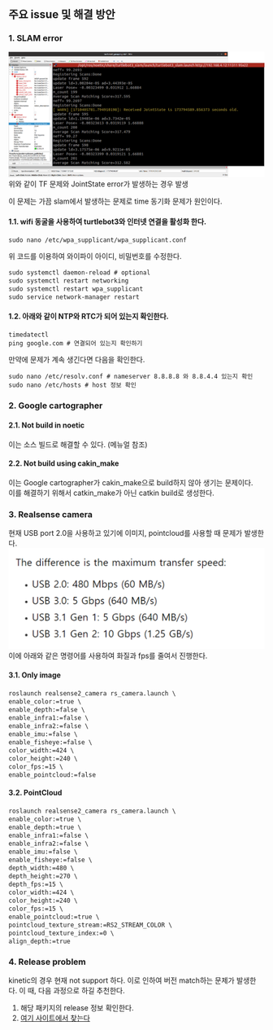 ## 주요 issue 및 해결 방안 
### 1. SLAM error
![alt text](image.png)
위와 같이 TF 문제와 JointState error가 발생하는 경우 발생 

이 문제는 가끔 slam에서 발생하는 문제로 time 동기화 문제가 원인이다.  
#### 1.1. wifi 동굴을 사용하여 turtlebot3와 인터넷 연결을 활성화 한다.
```
sudo nano /etc/wpa_supplicant/wpa_supplicant.conf     
``` 
위 코드를 이용하여 와이파이 아이디, 비밀번호를 수정한다.
```
sudo systemctl daemon-reload # optional
sudo systemctl restart networking
sudo systemctl restart wpa_supplicant 
sudo service network-manager restart
```
#### 1.2. 아래와 같이 NTP와 RTC가 되어 있는지 확인한다. 
```
timedatectl
ping google.com # 연결되어 있는지 확인하기 
```  
만약에 문제가 계속 생긴다면 다음을 확인한다.
```
sudo nano /etc/resolv.conf # nameserver 8.8.8.8 와 8.8.4.4 있는지 확인 
sudo nano /etc/hosts # host 정보 확인 
```
### 2. Google cartographer
#### 2.1. Not build in noetic 
이는 소스 빌드로 해결할 수 있다. (메뉴얼 참조)
#### 2.2. Not build using cakin_make
이는 Google cartographer가 cakin_make으로 build하지 않아 생기는 문제이다.  
이를 해결하기 위해서 catkin_make가 아닌 catkin build로 생성한다. 
### 3. Realsense camera
현재 USB port 2.0을 사용하고 있기에 이미지, pointcloud를 사용할 때 문제가 발생한다. 
![alt text](image-1.png)
이에 아래와 같은 명령어를 사용하여 화질과 fps를 줄여서 진행한다.
#### 3.1. Only image
```
roslaunch realsense2_camera rs_camera.launch \
enable_color:=true \
enable_depth:=false \
enable_infra1:=false \
enable_infra2:=false \
enable_imu:=false \
enable_fisheye:=false \
color_width:=424 \
color_height:=240 \
color_fps:=15 \
enable_pointcloud:=false
```
#### 3.2. PointCloud
```
roslaunch realsense2_camera rs_camera.launch \
enable_color:=true \
enable_depth:=true \
enable_infra1:=false \
enable_infra2:=false \
enable_imu:=false \
enable_fisheye:=false \
depth_width:=480 \
depth_height:=270 \
depth_fps:=15 \
color_width:=424 \
color_height:=240 \
color_fps:=15 \
enable_pointcloud:=true \
pointcloud_texture_stream:=RS2_STREAM_COLOR \
pointcloud_texture_index:=0 \
align_depth:=true
```

### 4. Release problem
kinetic의 경우 현재 not support 하다. 이로 인하여 버전 match하는 문제가 발생한다. 이 때, 다음 과정으로 하길 추천한다.
1. 해당 패키지의 release 정보 확인한다.
2. [여기 사이트에서 찾는다](https://github.com/ros-gbp)
